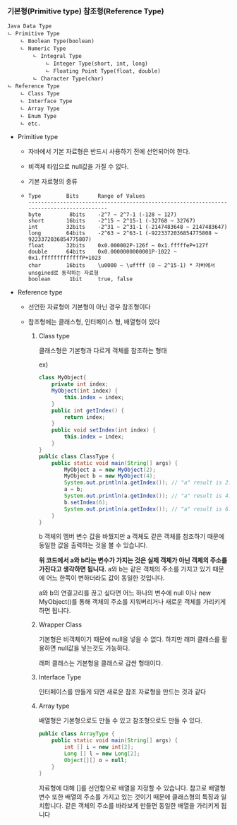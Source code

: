 ### 기본형(Primitive type) 참조형(Reference Type)

```
Java Data Type 
ㄴ Primitive Type
    ㄴ Boolean Type(boolean)
    ㄴ Numeric Type
        ㄴ Integral Type
            ㄴ Integer Type(short, int, long)
            ㄴ Floating Point Type(float, double)
        ㄴ Character Type(char)
ㄴ Reference Type
    ㄴ Class Type
    ㄴ Interface Type
    ㄴ Array Type
    ㄴ Enum Type
    ㄴ etc.
```

- Primitive type

  - 자바에서 기본 자료형은 반드시 사용하기 전에 선언되어야 한다.

  - 비객체 타입으로 null값을 가질 수 없다.

  - 기본 자료형의 종류

  - ```
    Type        Bits      Range of Values
    ----------------------------------------------------------------------------------------
    byte         8bits    -2^7 ~ 2^7-1 (-128 ~ 127)
    short       16bits    -2^15 ~ 2^15-1 (-32768 ~ 32767)
    int         32bits    -2^31 ~ 2^31-1 (-2147483648 ~ 2147483647)
    long        64bits    -2^63 ~ 2^63-1 (-9223372036854775808 ~ 9223372036854775807)
    float       32bits    0x0.000002P-126f ~ 0x1.fffffeP+127f
    double      64bits    0x0.0000000000001P-1022 ~ 0x1.fffffffffffffP+1023  
    char        16bits    \u0000 ~ \uffff (0 ~ 2^15-1) * 자바에서 unsgined로 동작하는 자료형
    boolean      1bit     true, false
    ```

- Reference type

  - 선언한 자료형이 기본형이 아닌 경우 참조형이다

  - 참조형에는 클래스형, 인터페이스 형, 배열형이 있다

    1. Class type

       클래스형은 기본형과 다르게 객체를 참조하는 형태

       ex)

       ```java
       class MyObject{
           private int index;
           MyObject(int index) {
               this.index = index;
           }
           public int getIndex() {
               return index;
           }
           public void setIndex(int index) {
               this.index = index;
           }
       }
       public class ClassType {
           public static void main(String[] args) {
               MyObject a = new MyObject(2);
               MyObject b = new MyObject(4);
               System.out.println(a.getIndex()); // "a" result is 2.
               a = b;
               System.out.println(a.getIndex()); // "a" result is 4.
               b.setIndex(6);
               System.out.println(a.getIndex()); // "a" result is 6.
           }
       }
       ```

       b 객체의 멤버 변수 값을 바꿨지만 a 객체도 같은 객체를 참조하기 때문에 동일한 값을 출력하는 것을 볼 수 있습니다.

       **위 코드에서 a와 b라는 변수가 가지는 것은 실제 객체가 아닌 객체의 주소를 가진다고 생각하면 됩니다.**  a와 b는 같은 객체의 주소를 가지고 있기 때문에 어느 한쪽이 변하더라도 값이 동일한 것입니다.

        a와 b의 연결고리를 끊고 싶다면 어느 하나의 변수에 null 이나 new MyObject()를 통해 객체의 주소를 지워버리거나 새로운 객체를 가리키게 하면 됩니다.

    2. Wrapper Class

       기본형은 비객체이기 때문에 null을 넣을 수 없다. 하지만 래퍼 클래스를 활용하면 null값을 넣는것도 가능하다.

       래퍼 클래스는 기본형을 클래스로 감싼 형태이다.

    3. Interface Type

       인터페이스를 만들게 되면 새로운 참조 자료형을 만드는 것과 같다

    4. Array type

       배열형은 기본형으로도 만들 수 있고 참조형으로도 만들 수 있다.

       ```java
       public class ArrayType {
           public static void main(String[] args) {
               int [] i = new int[2];
               Long [] l = new Long[2];
               Object[][] o = null;
           }
       }
       ```

       자료형에 대해 []를 선언함으로 배열을 지정할 수 있습니다. 참고로 배열형 변수 또한 배열의 주소를 가지고 있는 것이기 때문에 클래스형의 특징과 일치합니다. 같은 객체의 주소를 바라보게 만들면 동일한 배열을 가리키게 됩니다